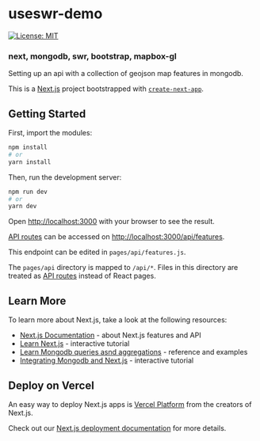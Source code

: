 # useswr-demo

[![License: MIT](https://img.shields.io/badge/License-MIT-blue.svg)](https://opensource.org/licenses/MIT)

### next, mongodb, swr, bootstrap, mapbox-gl

Setting up an api with a collection of geojson map features in mongodb.

This is a [Next.js](https://nextjs.org/) project bootstrapped with [`create-next-app`](https://github.com/vercel/next.js/tree/canary/packages/create-next-app).

## Getting Started

First, import the modules:

```bash
npm install
# or
yarn install
```

Then, run the development server:

```bash
npm run dev
# or
yarn dev
```

Open [http://localhost:3000](http://localhost:3000) with your browser to see the result.

[API routes](https://nextjs.org/docs/api-routes/introduction) can be accessed on [http://localhost:3000/api/features](http://localhost:3000/api/features).

This endpoint can be edited in `pages/api/features.js`.

The `pages/api` directory is mapped to `/api/*`. Files in this directory are treated as [API routes](https://nextjs.org/docs/api-routes/introduction) instead of React pages.

## Learn More

To learn more about Next.js, take a look at the following resources:

- [Next.js Documentation](https://nextjs.org/docs) - about Next.js features and API
- [Learn Next.js](https://nextjs.org/learn) - interactive tutorial
- [Learn Mongodb queries asnd aggregations](https://www.mongodb.com/docs/manual/) - reference and examples
- [Integrating Mongodb and Next.js](https://www.mongodb.com/developer/how-to/nextjs-with-mongodb/) - interactive tutorial

## Deploy on Vercel

An easy way to deploy Next.js apps is [Vercel Platform](https://vercel.com/new?utm_medium=default-template&filter=next.js&utm_source=create-next-app&utm_campaign=create-next-app-readme) from the creators of Next.js.

Check out our [Next.js deployment documentation](https://nextjs.org/docs/deployment) for more details.
